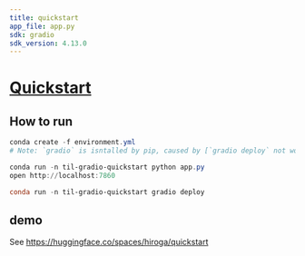 ```yaml
---
title: quickstart
app_file: app.py
sdk: gradio
sdk_version: 4.13.0
---
```


# [Quickstart](https://www.gradio.app/guides/quickstart)

## How to run

```powershell
conda create -f environment.yml
# Note: `gradio` is isntalled by pip, caused by [`gradio deploy` not works with conda-installed `gradio-script.py` · Issue #48 · conda-forge/gradio-feedstock](https://github.com/conda-forge/gradio-feedstock/issues/48)

conda run -n til-gradio-quickstart python app.py
open http://localhost:7860

conda run -n til-gradio-quickstart gradio deploy
```

## demo

See <https://huggingface.co/spaces/hiroga/quickstart>
